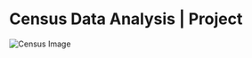 # Census Data Analysis | Project

![Census Image](https://github.com/user-attachments/assets/fd28b693-3e1d-47de-b77a-340fd4ef6a32)
